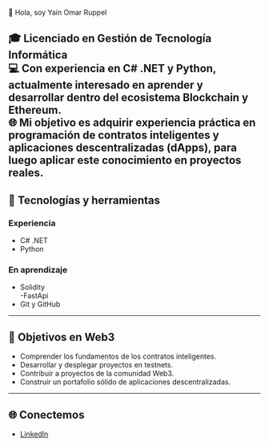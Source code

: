 👋 Hola, soy Yain Omar Ruppel

🎓 **Licenciado en Gestión de Tecnología Informática**  
💻 Con experiencia en **C# .NET** y **Python**, actualmente interesado en aprender y desarrollar dentro del ecosistema **Blockchain y Ethereum**.  
🌐 Mi objetivo es adquirir experiencia práctica en programación de contratos inteligentes y aplicaciones descentralizadas (**dApps**), para luego aplicar este conocimiento en proyectos reales.  
---
## 🚀 Tecnologías y herramientas
### Experiencia
- C# .NET  
- Python  

### En aprendizaje
- Solidity  
-FastApi 
- Git y GitHub  
---
## 📌 Objetivos en Web3
- Comprender los fundamentos de los contratos inteligentes.  
- Desarrollar y desplegar proyectos en testnets.  
- Contribuir a proyectos de la comunidad Web3.  
- Construir un portafolio sólido de aplicaciones descentralizadas.  
---
## 🌐 Conectemos
- [LinkedIn](https://www.linkedin.com/in/yain-omar-ruppel-3b0680231/)  

